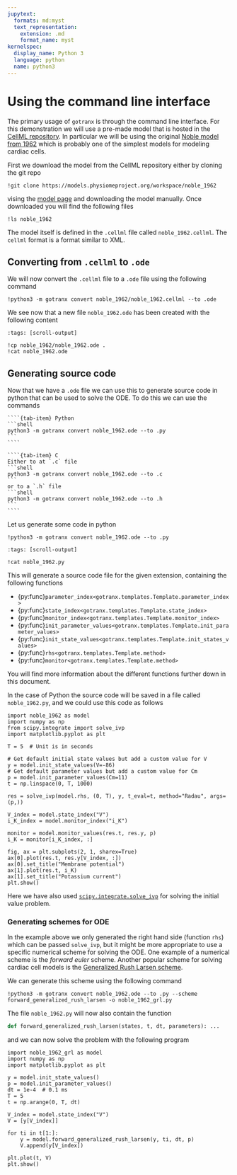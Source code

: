 ```yaml
---
jupytext:
  formats: md:myst
  text_representation:
    extension: .md
    format_name: myst
kernelspec:
  display_name: Python 3
  language: python
  name: python3
---
```


# Using the command line interface

The primary usage of `gotranx` is through the command line interface. For this demonstration we will use a pre-made model that is hosted in the [CellML repository](https://models.physiomeproject.org/cellml). In particular we will be using the original [Noble model from 1962](https://models.physiomeproject.org/e/2a6/noble_1962.cellml/view) which is probably one of the simplest models for modeling cardiac cells.

First we download the model from the CellML repository either by cloning the git repo
```{code-cell} shell
!git clone https://models.physiomeproject.org/workspace/noble_1962
```
vising the [model page](https://models.physiomeproject.org/e/2a6/noble_1962.cellml/view) and downloading the model manually.
Once downloaded you will find the following files
```{code-cell} shell
!ls noble_1962
```
The model itself is defined in the `.cellml` file called `noble_1962.cellml`. The `cellml` format is a format similar to XML.

## Converting from `.cellml` to `.ode`

We will now convert the `.cellml` file to a `.ode` file using the following command
```{code-cell} shell
!python3 -m gotranx convert noble_1962/noble_1962.cellml --to .ode
```
We see now that a new file `noble_1962.ode` has been created with the following content
```{code-cell} shell
:tags: [scroll-output]

!cp noble_1962/noble_1962.ode .
!cat noble_1962.ode
```

## Generating source code
Now that we have a `.ode` file we can use this to generate source code in python that can be used to solve the ODE. To do this we can use the commands


`````{tab-set}
````{tab-item} Python
```shell
python3 -m gotranx convert noble_1962.ode --to .py
```
````

````{tab-item} C
Either to at `.c` file
```shell
python3 -m gotranx convert noble_1962.ode --to .c
```
or to a `.h` file
```shell
python3 -m gotranx convert noble_1962.ode --to .h
```
````
`````

Let us generate some code in python
```{code-cell} shell
!python3 -m gotranx convert noble_1962.ode --to .py
```


```{code-cell} shell
:tags: [scroll-output]

!cat noble_1962.py
```


This will generate a source code file for the given extension, containing the following functions

- {py:func}`parameter_index<gotranx.templates.Template.parameter_index>`
- {py:func}`state_index<gotranx.templates.Template.state_index>`
- {py:func}`monitor_index<gotranx.templates.Template.monitor_index>`
- {py:func}`init_parameter_values<gotranx.templates.Template.init_parameter_values>`
- {py:func}`init_state_values<gotranx.templates.Template.init_states_values>`
- {py:func}`rhs<gotranx.templates.Template.method>`
- {py:func}`monitor<gotranx.templates.Template.method>`


You will find more information about the different functions further down in this document.

In the case of Python the source code will be saved in a file called `noble_1962.py`, and we could use this code as follows

```{code-cell} python
import noble_1962 as model
import numpy as np
from scipy.integrate import solve_ivp
import matplotlib.pyplot as plt

T = 5  # Unit is in seconds

# Get default initial state values but add a custom value for V
y = model.init_state_values(V=-86)
# Get default parameter values but add a custom value for Cm
p = model.init_parameter_values(Cm=11)
t = np.linspace(0, T, 1000)

res = solve_ivp(model.rhs, (0, T), y, t_eval=t, method="Radau", args=(p,))

V_index = model.state_index("V")
i_K_index = model.monitor_index("i_K")

monitor = model.monitor_values(res.t, res.y, p)
i_K = monitor[i_K_index, :]

fig, ax = plt.subplots(2, 1, sharex=True)
ax[0].plot(res.t, res.y[V_index, :])
ax[0].set_title("Membrane potential")
ax[1].plot(res.t, i_K)
ax[1].set_title("Potassium current")
plt.show()
```


Here we have also used [`scipy.integrate.solve_ivp`](https://docs.scipy.org/doc/scipy/reference/generated/scipy.integrate.solve_ivp.html) for solving the initial value problem.


### Generating schemes for ODE
In the example above we only generated the right hand side (function `rhs`) which can be passed `solve_ivp`, but it might be more appropriate to use a specific numerical scheme for solving the ODE. One example of a numerical scheme is the *forward euler*  scheme. Another popular scheme for solving cardiac cell models is the [Generalized Rush Larsen scheme](https://doi.org/10.1109/TBME.2009.2014739).

We can generate this scheme using the following command
```{code-cell} shell
!python3 -m gotranx convert noble_1962.ode --to .py --scheme forward_generalized_rush_larsen -o noble_1962_grl.py
```

The file `noble_1962.py` will now also contain the function
```python
def forward_generalized_rush_larsen(states, t, dt, parameters): ...
```

and we can now solve the problem with the following program
```{code-cell} python
import noble_1962_grl as model
import numpy as np
import matplotlib.pyplot as plt

y = model.init_state_values()
p = model.init_parameter_values()
dt = 1e-4  # 0.1 ms
T = 5
t = np.arange(0, T, dt)

V_index = model.state_index("V")
V = [y[V_index]]

for ti in t[1:]:
    y = model.forward_generalized_rush_larsen(y, ti, dt, p)
    V.append(y[V_index])

plt.plot(t, V)
plt.show()
```
